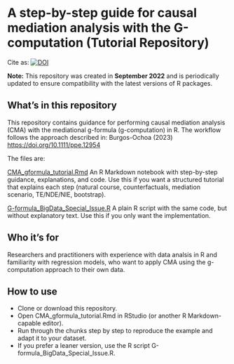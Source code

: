 # A step-by-step guide for causal mediation analysis with the G-computation (Tutorial Repository)

Cite as: <a href="https://doi.org/10.5281/zenodo.16995100"><img src="https://zenodo.org/badge/528349944.svg" alt="DOI"></a>

**Note:** This repository was created in **September 2022** and is periodically updated to ensure compatibility with the latest versions of R packages.

## What’s in this repository

This repository contains guidance for performing causal mediation analysis (CMA) with the mediational g-formula (g-computation) in R.
The workflow follows the approach described in: Burgos-Ochoa (2023) https://doi.org/10.1111/ppe.12954 

The files are:

 [CMA_gformula_tutorial.Rmd](https://github.com/LizBurgosOchoa/Illustration-G-formula/blob/main/CMA_gformula_tutorial.Rmd)
An R Markdown notebook with step-by-step guidance, explanations, and code. Use this if you want a structured tutorial that explains each step (natural course, counterfactuals, mediation scenario, TE/NDE/NIE, bootstrap).

[G-formula_BigData_Special_Issue.R](https://github.com/LizBurgosOchoa/Illustration-G-formula/blob/main/G-formula_BigData_Special_Issue.R)
A plain R script with the same code, but without explanatory text. Use this if you only want the implementation.

## Who it’s for

Researchers and practitioners with experience with data analsis in R and familiarity with regression models, who want to apply CMA using the g-computation approach to their own data.

## How to use

- Clone or download this repository.
- Open CMA_gformula_tutorial.Rmd in RStudio (or another R Markdown-capable editor).
- Run through the chunks step by step to reproduce the example and adapt it to your dataset.
- If you prefer a leaner version, use the R script G-formula_BigData_Special_Issue.R.
